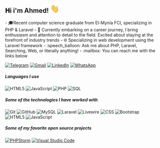 <h2> 𝐇i i'm Ahmed! <img src="https://github.com/ABSphreak/ABSphreak/blob/master/gifs/Hi.gif" width="30px"></h2>
- 🎓Recent computer science graduate from El-Mynia FCI, specializing in PHP & Laravel
- 🚀 Currently embarking on a career journey, I bring enthusiasm and attention to detail to the field. Excited about staying at the forefront of industry trends
- 🌐 Specializing in web development using the Laravel framework
- :speech_balloon: Ask me about PHP, Laravel, Searching, Web, or literally anything!
- :mailbox: You can reach me with the links below

[![Telegram](https://img.shields.io/badge/-TELEGRAM-2CA5E0?style=for-the-badge&logo=telegram&logoColor=white)](https://t.me/adamalston)
[![Gmail](https://img.shields.io/badge/-GMAIL-D14836?style=for-the-badge&logo=gmail&logoColor=white)](ahmed.abd.allatif.mo7@gmail.com)
[![LinkedIn](https://img.shields.io/badge/-LINKEDIN-0077B5?style=for-the-badge&logo=linkedin&logoColor=white)](https://www.linkedin.com/in/ahmed-abd-ellatif-99b10124a/)
[![WhatsApp](https://img.shields.io/badge/-WHATSAPP-25D366?style=for-the-badge&logo=whatsapp&logoColor=white)](whatsapp://send?phone=01016416800)

##### Languages I use



![HTML5](https://img.shields.io/badge/-HTML5-000000?style=flat&logo=html5)
![JavaScript](https://img.shields.io/badge/-JavaScript-000000?style=flat&logo=javascript)
![PHP](https://img.shields.io/badge/-PHP-777BB4?style=flat&logo=php&logoColor=white)
![SQL](https://img.shields.io/badge/-SQL-000000?style=flat&logo=postgresql)

##### Some of the technologies I have worked with

![Git](https://img.shields.io/badge/-Git-222222?style=flat&logo=git&logoColor=F05032)
![GitHub](https://img.shields.io/badge/-GitHub-222222?style=flat&logo=github&logoColor=181717)
![MySQL](https://img.shields.io/badge/-MySQL-4479A1?style=flat&logo=mysql&logoColor=white)
![Laravel](https://img.shields.io/badge/-Laravel-FF2D20?style=flat&logo=laravel&logoColor=white)
![Livewire](https://img.shields.io/badge/-Livewire-0753A1?style=flat&logo=laravel&logoColor=white)
![CSS](https://img.shields.io/badge/-CSS-1572B6?style=flat&logo=css3&logoColor=white)
![Bootstrap](https://img.shields.io/badge/-Bootstrap-7952B3?style=flat&logo=bootstrap&logoColor=white)
![HTML5](https://img.shields.io/badge/-HTML5-E34F26?style=flat&logo=html5&logoColor=white)
![JavaScript](https://img.shields.io/badge/-JavaScript-F7DF1E?style=flat&logo=javascript&logoColor=black)


##### Some of my favorite open source projects
[![PHPStorm](https://img.shields.io/badge/-PHPStorm-222222?style=flat&logo=phpstorm&logoColor=white)](https://www.jetbrains.com/phpstorm/)
[![Visual Studio Code](https://img.shields.io/badge/-VSCode-444444?style=flat&logo=visual-studio-code&logoColor=007ACC)](https://github.com/microsoft/vscode)
